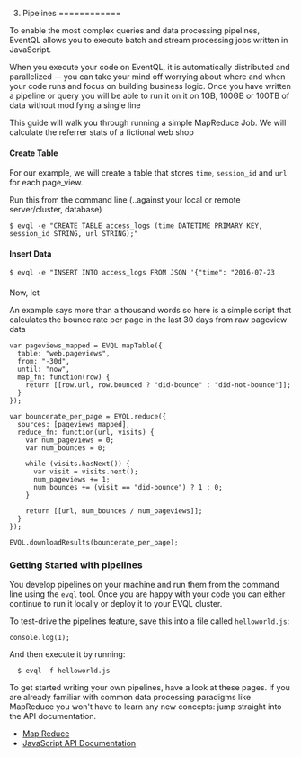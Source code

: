 3. Pipelines
============

To enable the most complex queries and data processing pipelines, EventQL allows you
to execute batch and stream processing jobs written in JavaScript.

When you execute your code on EventQL, it is automatically distributed and parallelized --
you can take your mind off worrying about where and when your code runs and focus
on building business logic. Once you have written a pipeline or query you will be
able to run it on it on 1GB, 100GB or 100TB of data without modifying a single
line

This guide will walk you through running a simple MapReduce Job. 
We will calculate the referrer stats of a fictional web shop

#### Create Table
For our example, we will create a table that stores `time`, `session_id` and `url` for
each page_view.

Run this from the command line (..against your local or remote server/cluster, database)

    $ evql -e "CREATE TABLE access_logs (time DATETIME PRIMARY KEY, session_id STRING, url STRING);"


#### Insert Data


    $ evql -e "INSERT INTO access_logs FROM JSON '{"time": "2016-07-23
  

#### 
Now, let


An example says more than a thousand words so here is a simple script that
calculates the bounce rate per page in the last 30 days from raw pageview data


    var pageviews_mapped = EVQL.mapTable({
      table: "web.pageviews",
      from: "-30d",
      until: "now",
      map_fn: function(row) {
        return [[row.url, row.bounced ? "did-bounce" : "did-not-bounce"]];
      }
    });

    var bouncerate_per_page = EVQL.reduce({
      sources: [pageviews_mapped],
      reduce_fn: function(url, visits) {
        var num_pageviews = 0;
        var num_bounces = 0;

        while (visits.hasNext()) {
          var visit = visits.next();
          num_pageviews += 1;
          num_bounces += (visit == "did-bounce") ? 1 : 0;
        }

        return [[url, num_bounces / num_pageviews]];
      }
    });

    EVQL.downloadResults(bouncerate_per_page);


### Getting Started with pipelines

You develop pipelines on your machine and run them from the command line
using the `evql` tool. Once you are happy with your code you can either continue
to run it locally or deploy it to your EVQL cluster.

To test-drive the pipelines feature, save this into a file called `helloworld.js`:

    console.log(1);

And then execute it by running:

      $ evql -f helloworld.js


To get started writing your own pipelines, have a look at these pages. If you
are already familiar with common data processing paradigms like MapReduce you
won't have to learn any new concepts: jump straight into the API documentation.

  - [Map Reduce](/docs/piplines/map_reduce)
  - [JavaScript API Documentation](/docs/pipelines/javascript_api)






